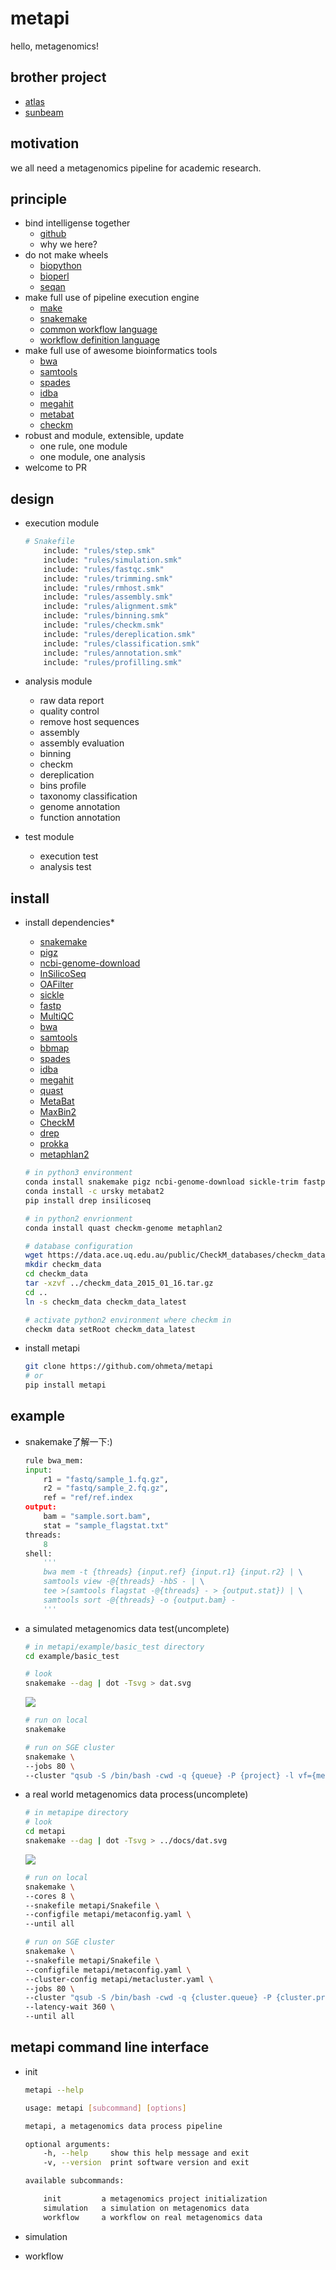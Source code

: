 # **metapi**

hello, metagenomics!

## brother project

* [atlas](https://github.com/pnnl/atlas)
* [sunbeam](https://github.com/sunbeam-labs/sunbeam)

## motivation

  we all need a metagenomics pipeline for academic research.

## principle

* bind intelligense together
  * [github](https://github.com/search?q=metagenomics)
  * why we here?
* do not make wheels
  * [biopython](https://github.com/biopython/biopython)
  * [bioperl](http://bioperl.org)
  * [seqan](https://github.com/seqan/seqan)
* make full use of pipeline execution engine
  * [make](https://www.gnu.org/software/make/manual/make.html)
  * [snakemake](https://bitbucket.org/snakemake/snakemake)
  * [common workflow language](https://github.com/common-workflow-language/common-workflow-language)
  * [workflow definition language](https://software.broadinstitute.org/wdl/)
* make full use of awesome bioinformatics tools
  * [bwa](https://github.com/lh3/bwa)
  * [samtools](https://github.com/samtools/samtools)
  * [spades](https://github.com/ablab/spades)
  * [idba](https://github.com/loneknightpy/idba)
  * [megahit](https://github.com/voutcn/megahit)
  * [metabat](https://bitbucket.org/berkeleylab/metabat)
  * [checkm](https://github.com/Ecogenomics/CheckM)
* robust and module, extensible, update
  * one rule, one module
  * one module, one analysis
* welcome to PR

## design

* execution module
    ```python
    # Snakefile
        include: "rules/step.smk"
        include: "rules/simulation.smk"
        include: "rules/fastqc.smk"
        include: "rules/trimming.smk"
        include: "rules/rmhost.smk"
        include: "rules/assembly.smk"
        include: "rules/alignment.smk"
        include: "rules/binning.smk"
        include: "rules/checkm.smk"
        include: "rules/dereplication.smk"
        include: "rules/classification.smk"
        include: "rules/annotation.smk"
        include: "rules/profilling.smk"
    ```

* analysis module
  * raw data report
  * quality control
  * remove host sequences
  * assembly
  * assembly evaluation
  * binning
  * checkm
  * dereplication
  * bins profile
  * taxonomy classification
  * genome annotation
  * function annotation

* test module
  * execution test
  * analysis test

## install

* install dependencies*
  * [snakemake](https://snakemake.readthedocs.io)
  * [pigz](https://zlib.net/pigz/)
  * [ncbi-genome-download](https://github.com/kblin/ncbi-genome-download)
  * [InSilicoSeq](https://github.com/HadrienG/InSilicoSeq)
  * [OAFilter](https://github.com/Scelta/OAFilter)
  * [sickle](https://github.com/najoshi/sickle)
  * [fastp](https://github.com/OpenGene/fastp)
  * [MultiQC](https://github.com/ewels/MultiQC)
  * [bwa](https://github.com/lh3/bwa)
  * [samtools](https://github.com/samtools/samtools)
  * [bbmap](https://sourceforge.net/projects/bbmap)
  * [spades](https://github.com/ablab/spades)
  * [idba](https://github.com/loneknightpy/idba)
  * [megahit](https://github.com/voutcn/megahit)
  * [quast](https://sourceforge.net/projects/quast/)
  * [MetaBat](https://bitbucket.org/berkeleylab/metabat)
  * [MaxBin2](http://downloads.jbei.org/data/microbial_communities/MaxBin/MaxBin.html)
  * [CheckM](https://github.com/Ecogenomics/CheckM)
  * [drep](https://github.com/MrOlm/drep)
  * [prokka](https://github.com/tseemann/prokka)
  * [metaphlan2](https://bitbucket.org/biobakery/metaphlan2)

  ```bash
  # in python3 environment
  conda install snakemake pigz ncbi-genome-download sickle-trim fastp bwa samtools bbmap spades idba megahit maxbin2 prokka
  conda install -c ursky metabat2
  pip install drep insilicoseq

  # in python2 envrionment
  conda install quast checkm-genome metaphlan2

  # database configuration
  wget https://data.ace.uq.edu.au/public/CheckM_databases/checkm_data_2015_01_16.tar.gz
  mkdir checkm_data
  cd checkm_data
  tar -xzvf ../checkm_data_2015_01_16.tar.gz
  cd ..
  ln -s checkm_data checkm_data_latest

  # activate python2 environment where checkm in
  checkm data setRoot checkm_data_latest
  ```

* install metapi

    ```bash
    git clone https://github.com/ohmeta/metapi
    # or
    pip install metapi
    ```

## example

* snakemake了解一下:)

    ```python
    rule bwa_mem:
    input:
        r1 = "fastq/sample_1.fq.gz",
        r2 = "fastq/sample_2.fq.gz",
        ref = "ref/ref.index
    output:
        bam = "sample.sort.bam",
        stat = "sample_flagstat.txt"
    threads:
        8
    shell:
        '''
        bwa mem -t {threads} {input.ref} {input.r1} {input.r2} | \
        samtools view -@{threads} -hbS - | \
        tee >(samtools flagstat -@{threads} - > {output.stat}) | \
        samtools sort -@{threads} -o {output.bam} -
        '''
    ```

* a simulated metagenomics data test(uncomplete)

    ```bash
    # in metapi/example/basic_test directory
    cd example/basic_test

    # look
    snakemake --dag | dot -Tsvg > dat.svg
    ```
    <img src="examples/basic_test/dat.svg">

    ```bash
    # run on local
    snakemake

    # run on SGE cluster
    snakemake \
    --jobs 80 \
    --cluster "qsub -S /bin/bash -cwd -q {queue} -P {project} -l vf={mem},p={cores} -binding linear:{cores}"
    ```

* a real world metagenomics data process(uncomplete)

    ```bash
    # in metapipe directory
    # look
    cd metapi
    snakemake --dag | dot -Tsvg > ../docs/dat.svg
    ```
    <img src="docs/dat.svg">

    ```bash
    # run on local
    snakemake \
    --cores 8 \
    --snakefile metapi/Snakefile \
    --configfile metapi/metaconfig.yaml \
    --until all

    # run on SGE cluster
    snakemake \
    --snakefile metapi/Snakefile \
    --configfile metapi/metaconfig.yaml \
    --cluster-config metapi/metacluster.yaml \
    --jobs 80 \
    --cluster "qsub -S /bin/bash -cwd -q {cluster.queue} -P {cluster.project} -l vf={cluster.mem},p={cluster.cores} -binding linear:{cluster.cores} -o {cluster.output} -e {cluster.error}"
    --latency-wait 360 \
    --until all
    ```
 
## metapi command line interface

* init

    ```bash
    metapi --help
    
    usage: metapi [subcommand] [options]
    
    metapi, a metagenomics data process pipeline

    optional arguments:
        -h, --help     show this help message and exit
        -v, --version  print software version and exit

    available subcommands:
    
        init         a metagenomics project initialization
        simulation   a simulation on metagenomics data
        workflow     a workflow on real metagenomics data

    ```
    
* simulation

* workflow

